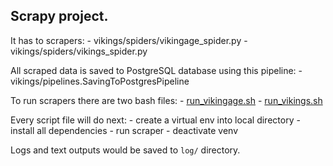 ## Scrapy project.

It has to scrapers:
    - vikings/spiders/vikingage_spider.py
    - vikings/spiders/vikings_spider.py

All scraped data is saved to PostgreSQL database using this pipeline:
    - vikings/pipelines.SavingToPostgresPipeline

To run scrapers there are two bash files:
    - [run_vikingage.sh](run_vikingage.sh)
    - [run_vikings.sh](run_vikings.sh)

Every script file will do next:
    - create a virtual env into local directory
    - install all dependencies
    - run scraper
    - deactivate venv

Logs and text outputs would be saved to `log/` directory.